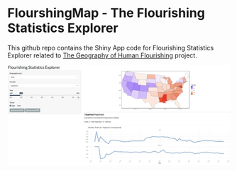 # FlourshingMap - The Flourishing Statistics Explorer
This github repo contains the Shiny App code for Flourishing Statistics Explorer related to [The Geography of Human Flourishing](https://github.com/siacus/flourishing-i-challenge) project.

![FlourshingMap Dashboard](FlourishingMap.png)

